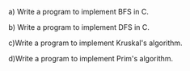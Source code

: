 a) Write a program to implement BFS in C.

b) Write a program to implement DFS in C.

c)Write a program to implement Kruskal's algorithm.

d)Write a program to implement Prim's algorithm.
